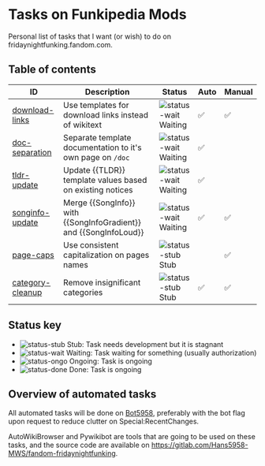 # Tasks on Funkipedia Mods

Personal list of tasks that I want (or wish) to do on fridaynightfunking.fandom.com.

## Table of contents

| ID                                               | Description                                                       | Status                 | Auto               | Manual             |
| ------------------------------------------------ | ----------------------------------------------------------------- | ---------------------- | ------------------ | ------------------ |
| [download-links](1-download-links/README.md)     | Use templates for download links instead of wikitext              | ![status-wait] Waiting | :white_check_mark: | :white_check_mark: |
| [doc-separation](2-doc-separation/README.md)     | Separate template documentation to it's own page on `/doc`        | ![status-wait] Waiting | :white_check_mark: |                    |
| [tldr-update](3-tldr-update/README.md)           | Update {{TLDR}} template values based on existing notices         | ![status-wait] Waiting | :white_check_mark: |                    |
| [songinfo-update](4-songinfo-update/README.md)   | Merge {{SongInfo}} with {{SongInfoGradient}} and {{SongInfoLoud}} | ![status-wait] Waiting | :white_check_mark: | :white_check_mark: |
| [page-caps](5-page-caps/README.md)               | Use consistent capitalization on pages names                      | ![status-stub] Stub    |                    | :white_check_mark: |
| [category-cleanup](6-category-cleanup/README.md) | Remove insignificant categories                                   | ![status-stub] Stub    | :white_check_mark: | :white_check_mark: |

## Status key

- ![status-stub] Stub: Task needs development but it is stagnant
- ![status-wait] Waiting: Task waiting for something (usually authorization)
- ![status-ongo] Ongoing: Task is ongoing
- ![status-done] Done: Task is ongoing

## Overview of automated tasks

All automated tasks will be done on [Bot5958](https://fridaynightfunking.com/wiki/User:Bot5958), preferably with the bot flag upon request to reduce clutter on Special:RecentChanges.

AutoWikiBrowser and Pywikibot are tools that are going to be used on these tasks, and the source code are available on https://gitlab.com/Hans5958-MWS/fandom-fridaynightfunking.

<!-- status start -->
[status-done]: https://upload.wikimedia.org/wikipedia/commons/thumb/4/41/Symbol_confirmed.svg/16px-Symbol_confirmed.svg.png
[status-wait]: https://upload.wikimedia.org/wikipedia/commons/thumb/5/54/Symbol_wait.svg/16px-Symbol_wait.svg.png
[status-stub]: https://upload.wikimedia.org/wikipedia/commons/thumb/f/f5/Symbol_stub_class.svg/16px-Symbol_stub_class.svg.png
[status-ongo]: https://upload.wikimedia.org/wikipedia/commons/thumb/9/94/Symbol_support_vote.svg/16px-Symbol_support_vote.svg.png
<!-- status end -->
